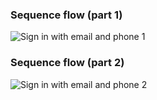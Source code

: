 ### Sequence flow (part 1)

<div class="common-image-format">

![Sign in with email and phone 1](/img/oie-embedded-sdk/oie-embedded-sdk-use-case-sign-in-pwd-phone-nodejs.seq-1.png
 "Sign in with email and phone 1")

</div>

### Sequence flow (part 2)

<div class="common-image-format">

![Sign in with email and phone 2](/img/oie-embedded-sdk/oie-embedded-sdk-use-case-sign-in-pwd-phone-nodejs-seq-2.png
 "Sign in with email and phone 2")

</div>